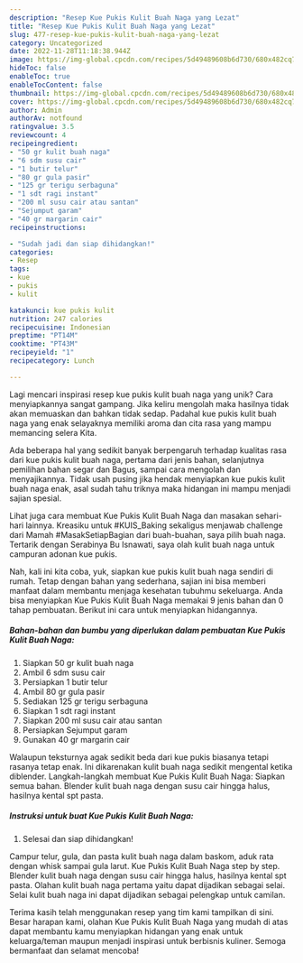 ```yaml
---
description: "Resep Kue Pukis Kulit Buah Naga yang Lezat"
title: "Resep Kue Pukis Kulit Buah Naga yang Lezat"
slug: 477-resep-kue-pukis-kulit-buah-naga-yang-lezat
category: Uncategorized
date: 2022-11-28T11:18:38.944Z
image: https://img-global.cpcdn.com/recipes/5d49489608b6d730/680x482cq70/kue-pukis-kulit-buah-naga-foto-resep-utama.jpg
hideToc: false
enableToc: true
enableTocContent: false
thumbnail: https://img-global.cpcdn.com/recipes/5d49489608b6d730/680x482cq70/kue-pukis-kulit-buah-naga-foto-resep-utama.jpg
cover: https://img-global.cpcdn.com/recipes/5d49489608b6d730/680x482cq70/kue-pukis-kulit-buah-naga-foto-resep-utama.jpg
author: Admin
authorAv: notfound
ratingvalue: 3.5
reviewcount: 4
recipeingredient:
- "50 gr kulit buah naga"
- "6 sdm susu cair"
- "1 butir telur"
- "80 gr gula pasir"
- "125 gr terigu serbaguna"
- "1 sdt ragi instant"
- "200 ml susu cair atau santan"
- "Sejumput garam"
- "40 gr margarin cair"
recipeinstructions:

- "Sudah jadi dan siap dihidangkan!"
categories:
- Resep
tags:
- kue
- pukis
- kulit

katakunci: kue pukis kulit 
nutrition: 247 calories
recipecuisine: Indonesian
preptime: "PT14M"
cooktime: "PT43M"
recipeyield: "1"
recipecategory: Lunch

---
```





Lagi mencari inspirasi resep kue pukis kulit buah naga yang unik? Cara menyiapkannya sangat gampang. Jika keliru mengolah maka hasilnya tidak akan memuaskan dan bahkan tidak sedap. Padahal kue pukis kulit buah naga yang enak selayaknya memiliki aroma dan cita rasa yang mampu memancing selera Kita.





Ada beberapa hal yang sedikit banyak berpengaruh terhadap kualitas rasa dari kue pukis kulit buah naga, pertama dari jenis bahan, selanjutnya pemilihan bahan segar dan Bagus, sampai cara mengolah dan menyajikannya. Tidak usah pusing jika hendak menyiapkan kue pukis kulit buah naga enak,      asal sudah tahu triknya maka hidangan ini mampu menjadi sajian spesial.














Lihat juga cara membuat Kue Pukis Kulit Buah Naga dan masakan sehari-hari lainnya. Kreasiku untuk #KUIS_Baking sekaligus menjawab challenge dari Mamah #MasakSetiapBagian dari buah-buahan, saya pilih buah naga. Tertarik dengan Serabinya Bu Isnawati, saya olah kulit buah naga untuk campuran adonan kue pukis.






Nah, kali ini kita coba, yuk, siapkan kue pukis kulit buah naga sendiri di rumah. Tetap dengan bahan yang sederhana, sajian ini bisa memberi manfaat dalam membantu menjaga kesehatan tubuhmu sekeluarga. Anda bisa menyiapkan Kue Pukis Kulit Buah Naga memakai 9 jenis bahan dan 0 tahap pembuatan. Berikut ini cara untuk menyiapkan hidangannya.

<!--inarticleads1-->

##### Bahan-bahan dan bumbu yang diperlukan dalam pembuatan Kue Pukis Kulit Buah Naga:

1. Siapkan 50 gr kulit buah naga
1. Ambil 6 sdm susu cair
1. Persiapkan 1 butir telur
1. Ambil 80 gr gula pasir
1. Sediakan 125 gr terigu serbaguna
1. Siapkan 1 sdt ragi instant
1. Siapkan 200 ml susu cair atau santan
1. Persiapkan Sejumput garam
1. Gunakan 40 gr margarin cair


Walaupun teksturnya agak sedikit beda dari kue pukis biasanya tetapi rasanya tetap enak. Ini dikarenakan kulit buah naga sedikit mengental ketika diblender. Langkah-langkah membuat Kue Pukis Kulit Buah Naga: Siapkan semua bahan. Blender kulit buah naga dengan susu cair hingga halus, hasilnya kental spt pasta. 

<!--inarticleads2-->

##### Instruksi untuk buat Kue Pukis Kulit Buah Naga:


1. Selesai dan siap dihidangkan!

Campur telur, gula, dan pasta kulit buah naga dalam baskom, aduk rata dengan whisk sampai gula larut. Kue Pukis Kulit Buah Naga step by step. Blender kulit buah naga dengan susu cair hingga halus, hasilnya kental spt pasta. Olahan kulit buah naga pertama yaitu dapat dijadikan sebagai selai. Selai kulit buah naga ini dapat dijadikan sebagai pelengkap untuk camilan. 

Terima kasih telah menggunakan resep yang tim kami tampilkan di sini. Besar harapan kami, olahan Kue Pukis Kulit Buah Naga yang mudah di atas dapat membantu kamu menyiapkan hidangan yang enak untuk keluarga/teman maupun menjadi inspirasi untuk berbisnis kuliner. Semoga bermanfaat dan selamat mencoba!
